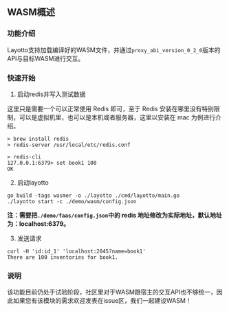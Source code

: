 ## WASM概述

### 功能介绍

Layotto支持加载编译好的WASM文件，并通过`proxy_abi_version_0_2_0`版本的API与目标WASM进行交互。

### 快速开始

1. 启动redis并写入测试数据

这里只是需要一个可以正常使用 Redis 即可，至于 Redis 安装在哪里没有特别限制，可以是虚拟机里，也可以是本机或者服务器，这里以安装在 mac 为例进行介绍。

```
> brew install redis
> redis-server /usr/local/etc/redis.conf
```

```
> redis-cli
127.0.0.1:6379> set book1 100
OK
```

2. 启动layotto

```
go build -tags wasmer -o ./layotto ./cmd/layotto/main.go
./layotto start -c ./demo/wasm/config.json
```
**注：需要把`./demo/faas/config.json`中的 redis 地址修改为实际地址，默认地址为：localhost:6379。**

3. 发送请求

```
curl -H 'id:id_1' 'localhost:2045?name=book1'
There are 100 inventories for book1.
```

### 说明

该功能目前仍处于试验阶段，社区里对于WASM跟宿主的交互API也不够统一，因此如果您有该模块的需求欢迎发表在issue区，我们一起建设WASM！